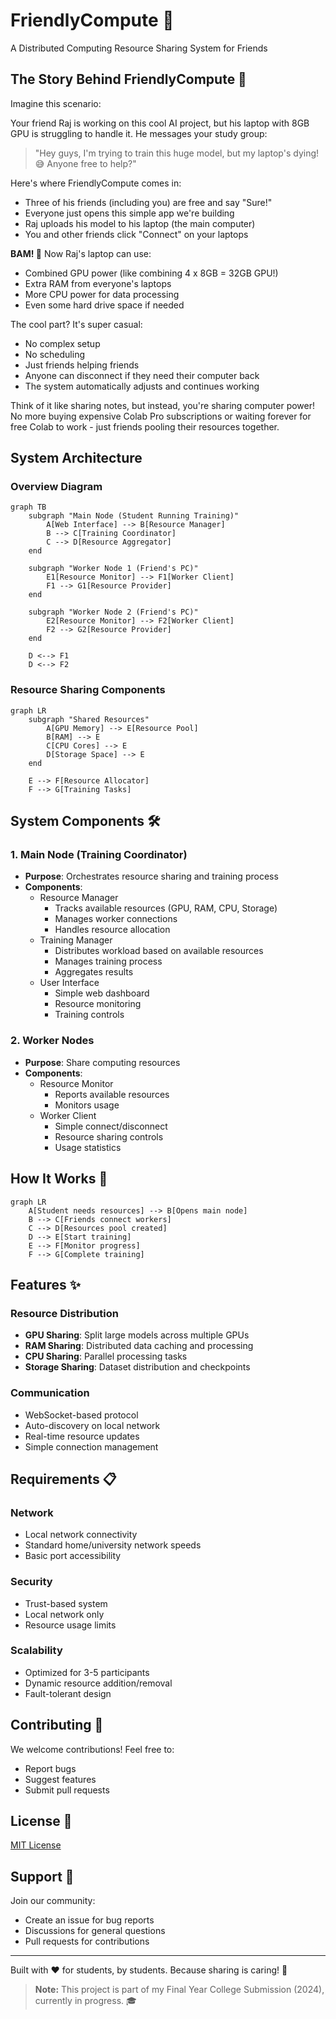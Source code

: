 # FriendlyCompute 🤝

A Distributed Computing Resource Sharing System for Friends

## The Story Behind FriendlyCompute 📖

Imagine this scenario:

Your friend Raj is working on this cool AI project, but his laptop with 8GB GPU is struggling to handle it. He messages your study group:

> "Hey guys, I'm trying to train this huge model, but my laptop's dying! 😅 Anyone free to help?"

Here's where FriendlyCompute comes in:

- Three of his friends (including you) are free and say "Sure!"
- Everyone just opens this simple app we're building
- Raj uploads his model to his laptop (the main computer)
- You and other friends click "Connect" on your laptops

**BAM! 🚀** Now Raj's laptop can use:
- Combined GPU power (like combining 4 x 8GB = 32GB GPU!)
- Extra RAM from everyone's laptops
- More CPU power for data processing
- Even some hard drive space if needed

The cool part? It's super casual:
- No complex setup
- No scheduling
- Just friends helping friends
- Anyone can disconnect if they need their computer back
- The system automatically adjusts and continues working

Think of it like sharing notes, but instead, you're sharing computer power! No more buying expensive Colab Pro subscriptions or waiting forever for free Colab to work - just friends pooling their resources together.

## System Architecture 

### Overview Diagram

```mermaid
graph TB
    subgraph "Main Node (Student Running Training)"
        A[Web Interface] --> B[Resource Manager]
        B --> C[Training Coordinator]
        C --> D[Resource Aggregator]
    end
    
    subgraph "Worker Node 1 (Friend's PC)"
        E1[Resource Monitor] --> F1[Worker Client]
        F1 --> G1[Resource Provider]
    end
    
    subgraph "Worker Node 2 (Friend's PC)"
        E2[Resource Monitor] --> F2[Worker Client]
        F2 --> G2[Resource Provider]
    end
    
    D <--> F1
    D <--> F2
```

### Resource Sharing Components

```mermaid
graph LR
    subgraph "Shared Resources"
        A[GPU Memory] --> E[Resource Pool]
        B[RAM] --> E
        C[CPU Cores] --> E
        D[Storage Space] --> E
    end
    
    E --> F[Resource Allocator]
    F --> G[Training Tasks]
```

## System Components 🛠️

### 1. Main Node (Training Coordinator)
- **Purpose**: Orchestrates resource sharing and training process
- **Components**:
  - Resource Manager
    - Tracks available resources (GPU, RAM, CPU, Storage)
    - Manages worker connections
    - Handles resource allocation
  - Training Manager
    - Distributes workload based on available resources
    - Manages training process
    - Aggregates results
  - User Interface
    - Simple web dashboard
    - Resource monitoring
    - Training controls

### 2. Worker Nodes
- **Purpose**: Share computing resources
- **Components**:
  - Resource Monitor
    - Reports available resources
    - Monitors usage
  - Worker Client
    - Simple connect/disconnect
    - Resource sharing controls
    - Usage statistics

## How It Works 🔄

```mermaid
graph LR
    A[Student needs resources] --> B[Opens main node]
    B --> C[Friends connect workers]
    C --> D[Resources pool created]
    D --> E[Start training]
    E --> F[Monitor progress]
    F --> G[Complete training]
```

## Features ✨

### Resource Distribution
- **GPU Sharing**: Split large models across multiple GPUs
- **RAM Sharing**: Distributed data caching and processing
- **CPU Sharing**: Parallel processing tasks
- **Storage Sharing**: Dataset distribution and checkpoints

### Communication
- WebSocket-based protocol
- Auto-discovery on local network
- Real-time resource updates
- Simple connection management

## Requirements 📋

### Network
- Local network connectivity
- Standard home/university network speeds
- Basic port accessibility

### Security
- Trust-based system
- Local network only
- Resource usage limits

### Scalability
- Optimized for 3-5 participants
- Dynamic resource addition/removal
- Fault-tolerant design


## Contributing 🤝

We welcome contributions! Feel free to:
- Report bugs
- Suggest features
- Submit pull requests

## License 📄

[MIT License](LICENSE)

## Support 💬

Join our community:
- Create an issue for bug reports
- Discussions for general questions
- Pull requests for contributions

---

Built with ❤️ for students, by students. Because sharing is caring! 🤝
> **Note:** This project is part of my Final Year College Submission (2024), currently in progress. 🎓
